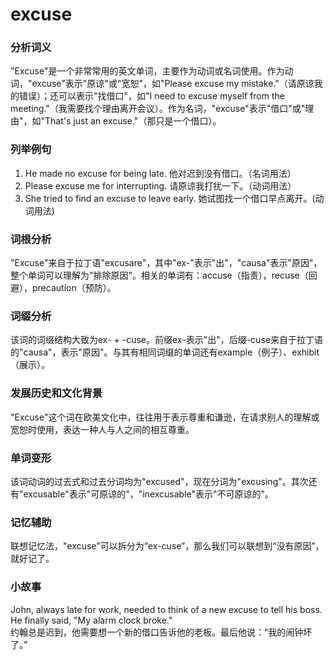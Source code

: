 # excuse

### 分析词义

  

"Excuse"是一个非常常用的英文单词，主要作为动词或名词使用。作为动词，"excuse"表示"原谅"或"宽恕"，如"Please excuse my mistake."（请原谅我的错误）；还可以表示"找借口"，如"I need to excuse myself from the meeting."（我需要找个理由离开会议）。作为名词，"excuse"表示"借口"或"理由"，如"That's just an excuse."（那只是一个借口）。

  

### 列举例句

  

1.  He made no excuse for being late. 他对迟到没有借口。（名词用法）
2.  Please excuse me for interrupting. 请原谅我打扰一下。（动词用法）
3.  She tried to find an excuse to leave early. 她试图找一个借口早点离开。(动词用法)

  

### 词根分析

  

"Excuse"来自于拉丁语"excusare"，其中"ex-"表示"出"，"causa"表示"原因"，整个单词可以理解为"排除原因"。相关的单词有：accuse（指责），recuse（回避），precaution（预防）。

  

### 词缀分析

  

该词的词缀结构大致为ex- + -cuse。前缀ex-表示"出"，后缀-cuse来自于拉丁语的"causa"，表示"原因"。与其有相同词缀的单词还有example（例子）、exhibit（展示）。

  

### 发展历史和文化背景

  

"Excuse"这个词在欧美文化中，往往用于表示尊重和谦逊，在请求别人的理解或宽恕时使用，表达一种人与人之间的相互尊重。

  

### 单词变形

  

该词动词的过去式和过去分词均为"excused"，现在分词为"excusing"。其次还有"excusable"表示"可原谅的"，"inexcusable"表示"不可原谅的"。

  

### 记忆辅助

  

联想记忆法，"excuse"可以拆分为“ex-cuse”，那么我们可以联想到“没有原因”，就好记了。

  

### 小故事

  

John, always late for work, needed to think of a new excuse to tell his boss. He finally said, "My alarm clock broke."  
约翰总是迟到，他需要想一个新的借口告诉他的老板。最后他说：“我的闹钟坏了。”
